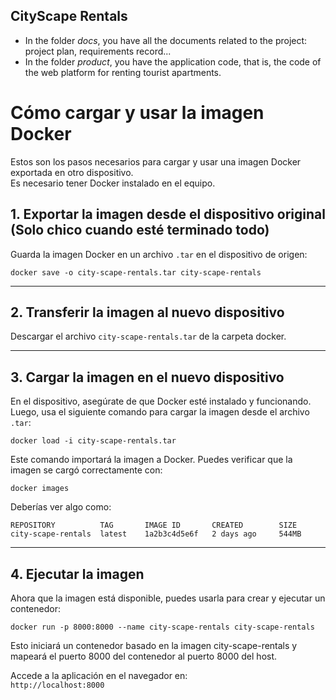 ## CityScape Rentals

* In the folder *docs*, you have all the documents related to the project: project plan, requirements record...
* In the folder *product*, you have the application code, that is, the code of the web platform for renting tourist apartments.

# Cómo cargar y usar la imagen Docker

Estos son los pasos necesarios para cargar y usar una imagen Docker exportada en otro dispositivo.  
Es necesario tener Docker instalado en el equipo.

## **1. Exportar la imagen desde el dispositivo original (Solo chico cuando esté terminado todo)**

Guarda la imagen Docker en un archivo `.tar` en el dispositivo de origen:

```docker save -o city-scape-rentals.tar city-scape-rentals ```  

  ---

## 2. Transferir la imagen al nuevo dispositivo

Descargar el archivo `city-scape-rentals.tar` de la carpeta docker.  

---

## 3. Cargar la imagen en el nuevo dispositivo

En el dispositivo, asegúrate de que Docker esté instalado y funcionando. Luego, usa el siguiente comando para cargar la imagen desde el archivo `.tar`:

```docker load -i city-scape-rentals.tar```  

Este comando importará la imagen a Docker. Puedes verificar que la imagen se cargó correctamente con:  

```docker images```

Deberías ver algo como:

```REPOSITORY          TAG       IMAGE ID       CREATED        SIZE```  
```city-scape-rentals  latest    1a2b3c4d5e6f   2 days ago     544MB```  

---

## **4. Ejecutar la imagen**
Ahora que la imagen está disponible, puedes usarla para crear y ejecutar un contenedor:  

```docker run -p 8000:8000 --name city-scape-rentals city-scape-rentals```

Esto iniciará un contenedor basado en la imagen city-scape-rentals y mapeará el puerto 8000 del contenedor al puerto 8000 del host.  

Accede a la aplicación en el navegador en:  
```http://localhost:8000```




